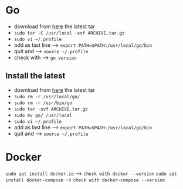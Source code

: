 # Go
- download from [here](https://go.dev/dl/) the latest tar
- `sudo tar -C /usr/local -xvf ARCHIVE.tar.gz`
- `sudo vi ~/.profile`
- add as last line -->  `export PATH=$PATH:/usr/local/go/bin`
- quit and -->  `source ~/.profile`
- check with -->  `go version`

## Install the latest
- download from [here](https://go.dev/dl/) the latest tar
- `sudo rm -r /usr/local/go/`
- `sudo rm -r /usr/bin/go`
- `sudo tar -xvf ARCHIVE.tar.gz`
- `sudo mv go/ /usr/local`
- `sudo vi ~/.profile`
- add as last line -->  `export PATH=$PATH:/usr/local/go/bin`
- quit and -->  `source ~/.profile`

# Docker
`sudo apt install docker.io`                  -->  `check with docker --version`
`sudo apt install docker-compose`         -->  `check with docker-compose --version`

